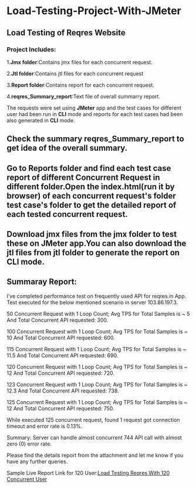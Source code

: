 # Load-Testing-Project-With-JMeter

## Load Testing of Reqres Website

### Project Includes:

1.**Jmx folder**:Contains jmx files for each concurrent request.

2.**Jtl folder**:Contains jtl files for each concurrent request

3.**Report folder**:Contains report for each concurrent request.

4.**reqres_Summary_report**:Text file of overall summarry report.


The requests were set using **JMeter** app and the test cases for different user had been run  in **CLI** mode and reports for each test cases had been also generated in
**CLI** mode.

## Check the summary reqres_Summary_report to get idea of the overall summary.

## Go to Reports folder and find each test case report of different Concurrent Request in different folder.Open the index.html(run it by browser) of each concurrent request's folder  test case's folder to get the detailed report of each tested concurrent request.

## Download jmx files from the jmx folder to test these on JMeter app.You can also download the jtl files from jtl folder to generate the report on CLI mode.

## Summaray Report:

I’ve completed performance test on frequently used API for reqres.in App. 
Test executed for the below mentioned scenario in server 103.86.197.3. 

50 Concurrent Request with 1 Loop Count; Avg TPS for Total Samples is ~ 5 And Total Concurrent API requested: 300.

100 Concurrent Request with 1 Loop Count; Avg TPS for Total Samples is ~ 10 And Total Concurrent API requested: 600.

115 Concurrent Request with 1 Loop Count; Avg TPS for Total Samples is ~ 11.5 And Total Concurrent API requested: 690.

120 Concurrent Request with 1 Loop Count; Avg TPS for Total Samples is ~ 12 And Total Concurrent API requested: 720.

123 Concurrent Request with 1 Loop Count; Avg TPS for Total Samples is ~ 12.3 And Total Concurrent API requested: 738.

125 Concurrent Request with 1 Loop Count; Avg TPS for Total Samples is ~ 12 And Total Concurrent API requested: 750.



While executed 125 concurrent request, found  1 request got connection timeout and error rate is 0.13%. 

Summary: Server can handle almost concurrent 744 API call with almost zero (0) error rate.

Please find the details report from the attachment and  let me know if you have any further queries. 

Sample Live Report Link for 120 User:[Load Testing Reqres With 120 Concurrent User](https://mahruf044.github.io/LoadTestingReqres120/)
